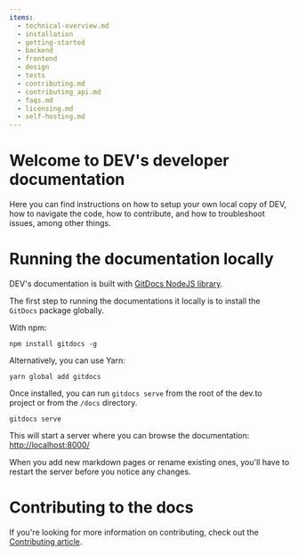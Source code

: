 ```yaml
---
items:
  - technical-overview.md
  - installation
  - getting-started
  - backend
  - frontend
  - design
  - tests
  - contributing.md
  - contributing_api.md
  - faqs.md
  - licensing.md
  - self-hosting.md
---
```


# Welcome to DEV's developer documentation

Here you can find instructions on how to setup your own local copy of DEV, how to navigate the code, how to contribute, and how to troubleshoot issues, among other things.

# Running the documentation locally

DEV's documentation is built with [GitDocs NodeJS library](https://www.npmjs.com/package/gitdocs).

The first step to running the documentations it locally is to install the `GitDocs` package globally.

With npm:
```shell
npm install gitdocs -g
```

Alternatively, you can use Yarn:

```shell
yarn global add gitdocs
```

Once installed, you can run `gitdocs serve` from the root of the dev.to project or from the `/docs` directory.

```shell
gitdocs serve
```

This will start a server where you can browse the documentation: <http://localhost:8000/>

When you add new markdown pages or rename existing ones, you'll have to restart
the server before you notice any changes.

# Contributing to the docs

If you're looking for more information on contributing, check out the [Contributing article](https://docs.dev.to/contributing/).
